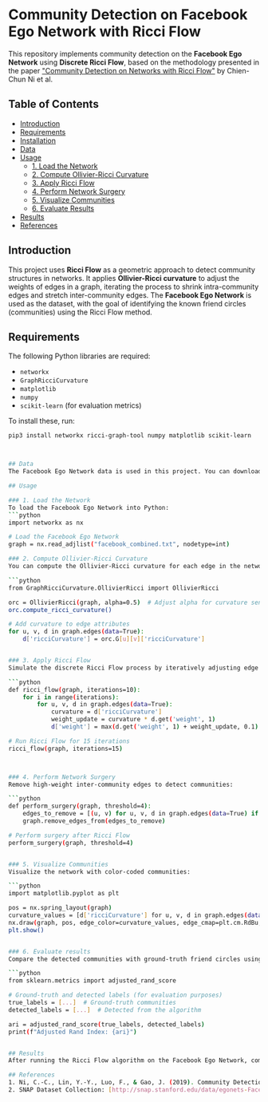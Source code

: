 # Community Detection on Facebook Ego Network with Ricci Flow

This repository implements community detection on the **Facebook Ego Network** using **Discrete Ricci Flow**, based on the methodology presented in the paper ["Community Detection on Networks with Ricci Flow"](https://doi.org/10.1038/s41598-019-46380-9) by Chien-Chun Ni et al.

## Table of Contents
- [Introduction](#introduction)
- [Requirements](#requirements)
- [Installation](#installation)
- [Data](#data)
- [Usage](#usage)
  - [1. Load the Network](#1-load-the-network)
  - [2. Compute Ollivier-Ricci Curvature](#2-compute-ollivier-ricci-curvature)
  - [3. Apply Ricci Flow](#3-apply-ricci-flow)
  - [4. Perform Network Surgery](#4-perform-network-surgery)
  - [5. Visualize Communities](#5-visualize-communities)
  - [6. Evaluate Results](#6-evaluate-results)
- [Results](#results)
- [References](#references)

## Introduction
This project uses **Ricci Flow** as a geometric approach to detect community structures in networks. It applies **Ollivier-Ricci curvature** to adjust the weights of edges in a graph, iterating the process to shrink intra-community edges and stretch inter-community edges. The **Facebook Ego Network** is used as the dataset, with the goal of identifying the known friend circles (communities) using the Ricci Flow method.

## Requirements
The following Python libraries are required:
- `networkx`
- `GraphRicciCurvature`
- `matplotlib`
- `numpy`
- `scikit-learn` (for evaluation metrics)

To install these, run:
```bash
pip3 install networkx ricci-graph-tool numpy matplotlib scikit-learn



## Data
The Facebook Ego Network data is used in this project. You can download the dataset from the [SNAP dataset collection](http://snap.stanford.edu/data/egonets-Facebook.html).

## Usage

### 1. Load the Network
To load the Facebook Ego Network into Python:
```python
import networkx as nx

# Load the Facebook Ego Network
graph = nx.read_adjlist("facebook_combined.txt", nodetype=int)

### 2. Compute Ollivier-Ricci Curvature
You can compute the Ollivier-Ricci curvature for each edge in the network using:

```python
from GraphRicciCurvature.OllivierRicci import OllivierRicci

orc = OllivierRicci(graph, alpha=0.5)  # Adjust alpha for curvature sensitivity
orc.compute_ricci_curvature()

# Add curvature to edge attributes
for u, v, d in graph.edges(data=True):
    d['ricciCurvature'] = orc.G[u][v]['ricciCurvature']


### 3. Apply Ricci Flow
Simulate the discrete Ricci Flow process by iteratively adjusting edge weights based on their curvature:

```python
def ricci_flow(graph, iterations=10):
    for i in range(iterations):
        for u, v, d in graph.edges(data=True):
            curvature = d['ricciCurvature']
            weight_update = curvature * d.get('weight', 1)
            d['weight'] = max(d.get('weight', 1) + weight_update, 0.1)

# Run Ricci Flow for 15 iterations
ricci_flow(graph, iterations=15)



### 4. Perform Network Surgery
Remove high-weight inter-community edges to detect communities:

```python
def perform_surgery(graph, threshold=4):
    edges_to_remove = [(u, v) for u, v, d in graph.edges(data=True) if d['weight'] > threshold]
    graph.remove_edges_from(edges_to_remove)

# Perform surgery after Ricci Flow
perform_surgery(graph, threshold=4)


### 5. Visualize Communities
Visualize the network with color-coded communities:

```python
import matplotlib.pyplot as plt

pos = nx.spring_layout(graph)
curvature_values = [d['ricciCurvature'] for u, v, d in graph.edges(data=True)]
nx.draw(graph, pos, edge_color=curvature_values, edge_cmap=plt.cm.RdBu, node_size=50, with_labels=False)
plt.show()


### 6. Evaluate results
Compare the detected communities with ground-truth friend circles using Adjusted Rand Index (ARI):

```python
from sklearn.metrics import adjusted_rand_score

# Ground-truth and detected labels (for evaluation purposes)
true_labels = [...]  # Ground-truth communities
detected_labels = [...]  # Detected from the algorithm

ari = adjusted_rand_score(true_labels, detected_labels)
print(f"Adjusted Rand Index: {ari}")


## Results
After running the Ricci Flow algorithm on the Facebook Ego Network, communities can be identified based on the edge curvatures. The resulting network will reveal clearly separated clusters corresponding to the original friend circles. Further evaluation metrics like ARI and modularity can be used to validate the accuracy of the detected communities.

## References
1. Ni, C.-C., Lin, Y.-Y., Luo, F., & Gao, J. (2019). Community Detection on Networks with Ricci Flow. *Scientific Reports*, 9:9984. [https://doi.org/10.1038/s41598-019-46380-9](https://doi.org/10.1038/s41598-019-46380-9)
2. SNAP Dataset Collection: [http://snap.stanford.edu/data/egonets-Facebook.html](http://snap.stanford.edu/data/egonets-Facebook.html)
